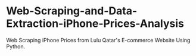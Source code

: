 # Web-Scraping-and-Data-Extraction-iPhone-Prices-Analysis
Web Scraping iPhone Prices from Lulu Qatar's E-commerce Website Using Python.
